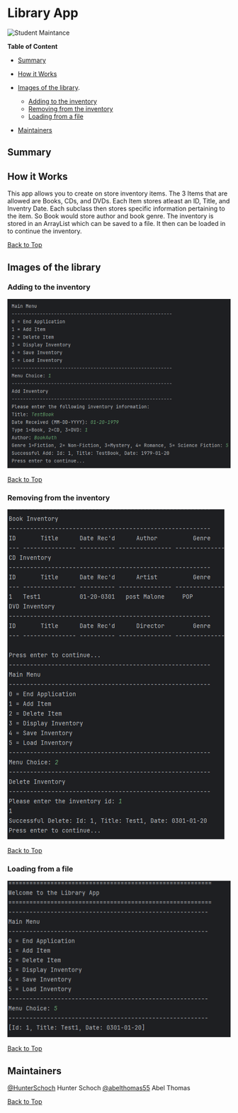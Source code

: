 # Library App
![Student Maintance](images/library.jpg)

<b>Table of Content</b>
- [Summary](#summary)

- [How it Works](#how-it-works)
- [Images of the library](#images-of-the-library).
  - [Adding to the inventory](#adding-to-the-inventory)
  - [Removing from the inventory](#removing-from-the-inventory)
  - [Loading from a file](#Loading-from-a-file)
- [Maintainers](#maintainers)

## Summary
 
## How it Works

This app allows you to create on store inventory items. The 3 Items that are allowed are Books, CDs, and DVDs.
Each Item stores atleast an ID, Title, and Inventry Date. Each subclass then stores specific information pertaining
to the item. So Book would store author and book genre. The inventory is stored in an ArrayList which can be saved to
a file. It then can be loaded in to continue the inventory. 

[Back to Top](#how-it-works)

## Images of the library

### Adding to the inventory

![Adding to the inventory](images/adding.png)

[Back to Top](#how-it-works)

### Removing from the inventory

![Removing from the inventory](images/remove.png)

[Back to Top](#how-it-works)

### Loading from a file

![Loading from a file](images/load.png)

[Back to Top](#how-it-works)

## Maintainers
[@HunterSchoch](https://github.com/HunterSchoch) Hunter Schoch
[@abelthomas55](https://github.com/abelthomas55) Abel Thomas


[Back to Top](#how-it-works)
